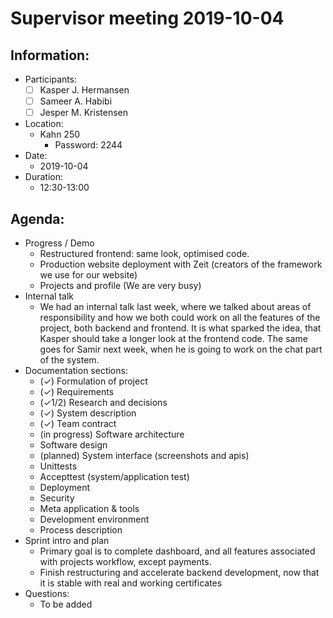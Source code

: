 # Supervisor meeting 2019-10-04

## Information:

* Participants:
  * [ ] Kasper J. Hermansen
  * [ ] Sameer A. Habibi
  * [ ] Jesper M. Kristensen
* Location:
  * Kahn 250
    * Password: 2244
* Date:
  * 2019-10-04
* Duration:
  * 12:30-13:00

## Agenda:

* Progress / Demo
  * Restructured frontend: same look, optimised code.
  * Production website deployment with Zeit \(creators of the framework we use for our website\)
  * Projects and profile \(We are very busy\)
* Internal talk
  * We had an internal talk last week, where we talked about areas of responsibility and how we both could work on all the features of the project, both backend and frontend. It is what sparked the idea, that Kasper should take a longer look at the frontend code. The same goes for Samir next week, when he is going to work on the chat part of the system.
* Documentation sections:
  * \(✓\) Formulation of project
  * \(✓\) Requirements
  * \(✓1/2\) Research and decisions
  * \(✓\) System description
  * \(✓\) Team contract
  * \(in progress\) Software architecture
  * Software design
  * \(planned\) System interface \(screenshots and apis\)
  * Unittests
  * Accepttest \(system/application test\)
  * Deployment
  * Security
  * Meta application & tools
  * Development environment
  * Process description
* Sprint intro and plan
  * Primary goal is to complete dashboard, and all features associated with projects workflow, except payments.
  * Finish restructuring and accelerate backend development, now that it is stable with real and working certificates
* Questions:
  * To be added

